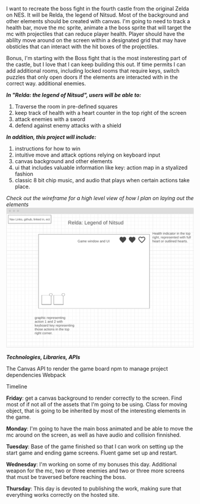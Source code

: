 I want to recreate the boss fight in the fourth castle from the original Zelda on NES. It will be Relda, the legend of Nitsud. Most of the background and other elements should be created with canvas. I'm going to need to track a health bar, move the mc sprite, animate a the boss sprite that will target the mc with projectiles that can reduce player health. Player should have the ablilty move around on the screen within a designated grid that may have obsticles that can interact with the hit boxes of the projectiles. 


Bonus, I'm starting with the Boss fight that is the most insteresting part of the castle, but I love that I can keep building this out. If time permits I can add additional rooms, including locked rooms that require keys, switch puzzles that only open doors if the elements are interacted with in the correct way. additional enemies.

__*In "Relda: the legend of Nitsud", users will be able to:*__

1.   Traverse the room in pre-defined squares
2.   keep track of health with a heart counter in the top right of the screen
3.   attack enemies with a sword
4.   defend against enemy attacks with a shield
   
*__In addition, this project will include:__*

1.    instructions for how to win
2.    intuitive move and attack options relying on keyboard input
3.    canvas background and other elements
4.    ui that includes valuable information like key: action map in a styalized fashion
5.    classic 8 bit chip music, and audio that plays when certain actions take place.

*Check out the wireframe for a high level view of how I plan on laying out the elements*
![Wireframe](Capture.PNG)

__*Technologies, Libraries, APIs*__

The Canvas API to render the game board
npm to manage project dependencies
Webpack

Timeline

__Friday__: get a canvas background to render correctly to the screen. Find most of if not all of the assets that I'm going to be using. Class for moving object, that is going to be inherited by most of the interesting elements in the game.

__Monday__: I'm going to have the main boss animated and be able to move the mc around on the screen, as well as have audio and collision finnished.

__Tuesday__: Base of the game finished so that I can work on setting up the start game and ending game screens. Fluent game set up and restart.

__Wednesday__: I'm working on some of my bonuses this day. Additional weapon for the mc, two or three enemies and two or three more screens that must be traversed before reaching the boss.

__Thursday__: This day is devoted to publishing the work, making sure that everything works correctly on the hosted site.